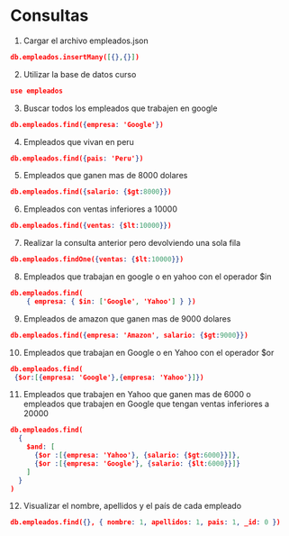# Consultas

1. Cargar el archivo empleados.json
```json
db.empleados.insertMany([{},{}])
```
2. Utilizar la base de datos curso
```json
use empleados
```

3. Buscar todos los empleados que trabajen en google
```json
db.empleados.find({empresa: 'Google'})
```

4. Empleados que vivan en peru
```json
db.empleados.find({pais: 'Peru'})
```
5. Empleados que ganen mas de 8000 dolares
```json
db.empleados.find({salario: {$gt:8000}})
```

6. Empleados con ventas inferiores a 10000
```json
db.empleados.find({ventas: {$lt:10000}})
```

7. Realizar la consulta anterior pero devolviendo una sola fila
```json
db.empleados.findOne({ventas: {$lt:10000}})
```

8. Empleados que trabajan en google o en yahoo con el operador $in
```json
db.empleados.find(
    { empresa: { $in: ['Google', 'Yahoo'] } })
```

9. Empleados de amazon que ganen mas de 9000 dolares
```json
db.empleados.find({empresa: 'Amazon', salario: {$gt:9000}})
```

10. Empleados que trabajan en Google o en Yahoo con el operador $or
```json
db.empleados.find(
 {$or:[{empresa: 'Google'},{empresa: 'Yahoo'}]})
```
11. Empleados que trabajen en Yahoo que ganen mas de 6000 o empleados que trabajen en Google que tengan ventas inferiores a 20000
```json
db.empleados.find(
  {
    $and: [
      {$or :[{empresa: 'Yahoo'}, {salario: {$gt:6000}}]},
      {$or :[{empresa: 'Google'}, {salario: {$lt:6000}}]}
    ]
  }
)
```

12. Visualizar el nombre, apellidos y el país de cada empleado
```json
db.empleados.find({}, { nombre: 1, apellidos: 1, pais: 1, _id: 0 })
```
